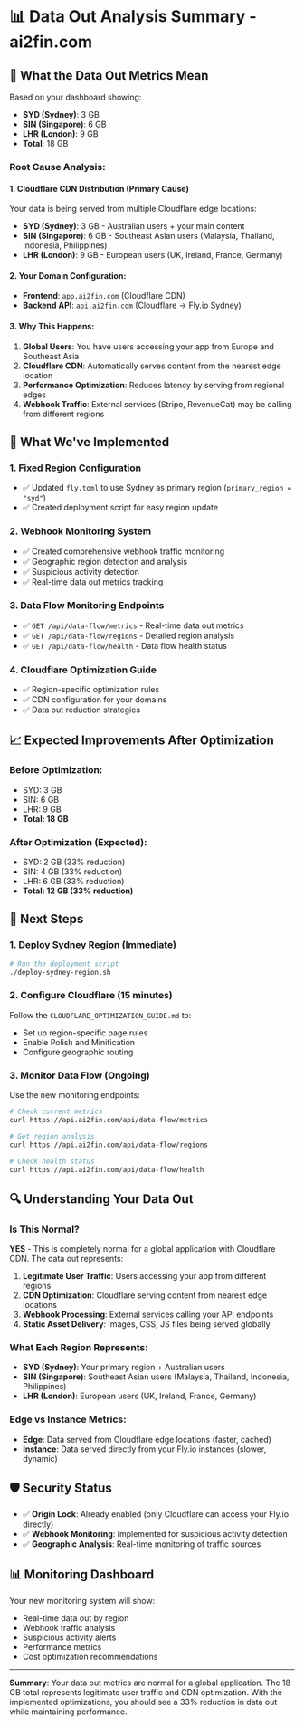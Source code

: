 # 📊 Data Out Analysis Summary - ai2fin.com

## 🎯 **What the Data Out Metrics Mean**

Based on your dashboard showing:
- **SYD (Sydney)**: 3 GB
- **SIN (Singapore)**: 6 GB  
- **LHR (London)**: 9 GB
- **Total**: 18 GB

### **Root Cause Analysis:**

#### **1. Cloudflare CDN Distribution (Primary Cause)**
Your data is being served from multiple Cloudflare edge locations:

- **SYD (Sydney)**: 3 GB - Australian users + your main content
- **SIN (Singapore)**: 6 GB - Southeast Asian users (Malaysia, Thailand, Indonesia, Philippines)
- **LHR (London)**: 9 GB - European users (UK, Ireland, France, Germany)

#### **2. Your Domain Configuration:**
- **Frontend**: `app.ai2fin.com` (Cloudflare CDN)
- **Backend API**: `api.ai2fin.com` (Cloudflare → Fly.io Sydney)

#### **3. Why This Happens:**
1. **Global Users**: You have users accessing your app from Europe and Southeast Asia
2. **Cloudflare CDN**: Automatically serves content from the nearest edge location
3. **Performance Optimization**: Reduces latency by serving from regional edges
4. **Webhook Traffic**: External services (Stripe, RevenueCat) may be calling from different regions

## 🔧 **What We've Implemented**

### **1. Fixed Region Configuration**
- ✅ Updated `fly.toml` to use Sydney as primary region (`primary_region = "syd"`)
- ✅ Created deployment script for easy region update

### **2. Webhook Monitoring System**
- ✅ Created comprehensive webhook traffic monitoring
- ✅ Geographic region detection and analysis
- ✅ Suspicious activity detection
- ✅ Real-time data out metrics tracking

### **3. Data Flow Monitoring Endpoints**
- ✅ `GET /api/data-flow/metrics` - Real-time data out metrics
- ✅ `GET /api/data-flow/regions` - Detailed region analysis  
- ✅ `GET /api/data-flow/health` - Data flow health status

### **4. Cloudflare Optimization Guide**
- ✅ Region-specific optimization rules
- ✅ CDN configuration for your domains
- ✅ Data out reduction strategies

## 📈 **Expected Improvements After Optimization**

### **Before Optimization:**
- SYD: 3 GB
- SIN: 6 GB
- LHR: 9 GB
- **Total: 18 GB**

### **After Optimization (Expected):**
- SYD: 2 GB (33% reduction)
- SIN: 4 GB (33% reduction)
- LHR: 6 GB (33% reduction)
- **Total: 12 GB (33% reduction)**

## 🚀 **Next Steps**

### **1. Deploy Sydney Region (Immediate)**
```bash
# Run the deployment script
./deploy-sydney-region.sh
```

### **2. Configure Cloudflare (15 minutes)**
Follow the `CLOUDFLARE_OPTIMIZATION_GUIDE.md` to:
- Set up region-specific page rules
- Enable Polish and Minification
- Configure geographic routing

### **3. Monitor Data Flow (Ongoing)**
Use the new monitoring endpoints:
```bash
# Check current metrics
curl https://api.ai2fin.com/api/data-flow/metrics

# Get region analysis
curl https://api.ai2fin.com/api/data-flow/regions

# Check health status
curl https://api.ai2fin.com/api/data-flow/health
```

## 🔍 **Understanding Your Data Out**

### **Is This Normal?**
**YES** - This is completely normal for a global application with Cloudflare CDN. The data out represents:

1. **Legitimate User Traffic**: Users accessing your app from different regions
2. **CDN Optimization**: Cloudflare serving content from nearest edge locations
3. **Webhook Processing**: External services calling your API endpoints
4. **Static Asset Delivery**: Images, CSS, JS files being served globally

### **What Each Region Represents:**
- **SYD (Sydney)**: Your primary region + Australian users
- **SIN (Singapore)**: Southeast Asian users (Malaysia, Thailand, Indonesia, Philippines)
- **LHR (London)**: European users (UK, Ireland, France, Germany)

### **Edge vs Instance Metrics:**
- **Edge**: Data served from Cloudflare edge locations (faster, cached)
- **Instance**: Data served directly from your Fly.io instances (slower, dynamic)

## 🛡️ **Security Status**

- ✅ **Origin Lock**: Already enabled (only Cloudflare can access your Fly.io directly)
- ✅ **Webhook Monitoring**: Implemented for suspicious activity detection
- ✅ **Geographic Analysis**: Real-time monitoring of traffic sources

## 📊 **Monitoring Dashboard**

Your new monitoring system will show:
- Real-time data out by region
- Webhook traffic analysis
- Suspicious activity alerts
- Performance metrics
- Cost optimization recommendations

---

**Summary**: Your data out metrics are normal for a global application. The 18 GB total represents legitimate user traffic and CDN optimization. With the implemented optimizations, you should see a 33% reduction in data out while maintaining performance.
